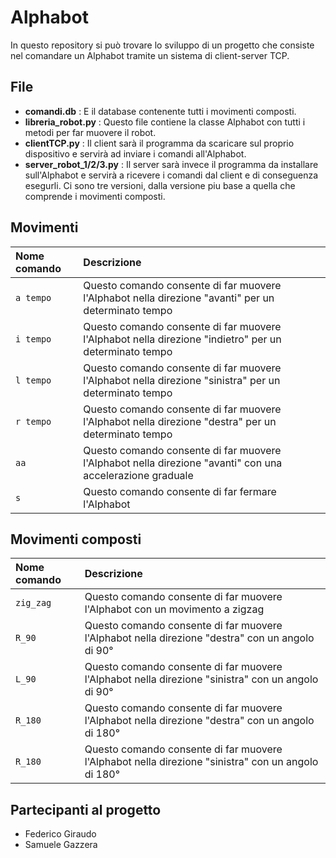 # Alphabot
In questo repository si può trovare lo sviluppo di un progetto che consiste nel comandare un Alphabot tramite un sistema di client-server TCP.

## File
* **comandi.db** : E il database contenente tutti i movimenti composti.
* **libreria_robot.py** : Questo file contiene la classe Alphabot con tutti i metodi per far muovere il robot.
* **clientTCP.py** : Il client sarà il programma da scaricare sul proprio dispositivo e servirà ad inviare i comandi all'Alphabot.
*  **server_robot_1/2/3.py** : Il server sarà invece il programma da installare sull'Alphabot e servirà a ricevere i comandi dal client e di conseguenza esegurli. Ci sono tre versioni, dalla versione piu base a quella che comprende i movimenti composti.


## Movimenti
| Nome comando      | Descrizione                        | 
| :-------- | :--------------------------------- | 
| `a tempo`  | Questo comando consente di far muovere l'Alphabot nella direzione "avanti" per un determinato tempo   |
| `i tempo`  | Questo comando consente di far muovere l'Alphabot nella direzione "indietro" per un determinato tempo   | 
| `l tempo`  | Questo comando consente di far muovere l'Alphabot nella direzione "sinistra" per un determinato tempo   |
| `r tempo`  | Questo comando consente di far muovere l'Alphabot nella direzione "destra" per un determinato tempo  | 
| `aa`  | Questo comando consente di far muovere l'Alphabot nella direzione "avanti" con una accelerazione graduale  | 
| `s`  | Questo comando consente di far fermare l'Alphabot   | 


## Movimenti composti
| Nome comando      | Descrizione                        | 
| :-------- | :--------------------------------- | 
| `zig_zag`  | Questo comando consente di far muovere l'Alphabot con un movimento a zigzag   |
| `R_90`  | Questo comando consente di far muovere l'Alphabot nella direzione "destra" con un angolo di 90°    | 
| `L_90`  | Questo comando consente di far muovere l'Alphabot nella direzione "sinistra" con un angolo di 90°  |
| `R_180`  | Questo comando consente di far muovere l'Alphabot nella direzione "destra" con un angolo di 180°  | 
| `R_180`  | Questo comando consente di far muovere l'Alphabot nella direzione "sinistra" con un angolo di 180°  | 

## Partecipanti al progetto
* Federico Giraudo
* Samuele Gazzera
